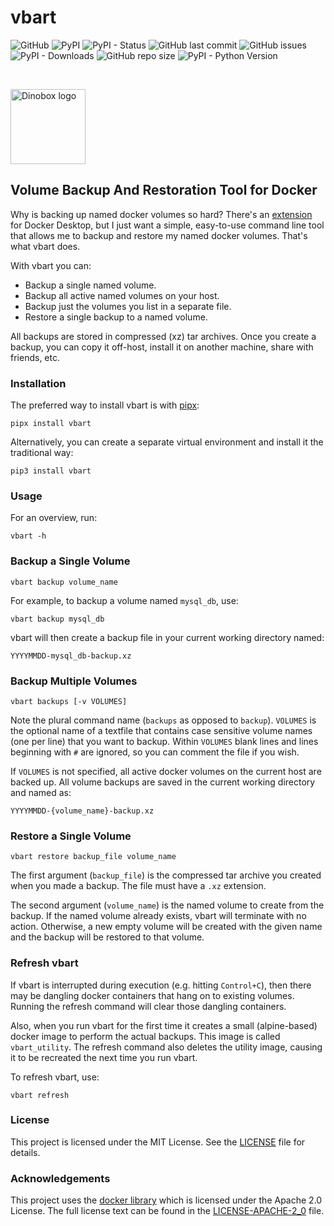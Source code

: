 # vbart

![GitHub](https://img.shields.io/github/license/geozeke/vbart)
![PyPI](https://img.shields.io/pypi/v/vbart)
![PyPI - Status](https://img.shields.io/pypi/status/vbart)
![GitHub last commit](https://img.shields.io/github/last-commit/geozeke/vbart)
![GitHub issues](https://img.shields.io/github/issues/geozeke/vbart)
![PyPI - Downloads](https://img.shields.io/pypi/dm/vbart)
![GitHub repo size](https://img.shields.io/github/repo-size/geozeke/vbart)
![PyPI - Python Version](https://img.shields.io/pypi/pyversions/vbart)

<br>

<img
src="https://lh3.googleusercontent.com/d/1H04KVAA3ohH_dLXIrC0bXuJXDn3VutKc"
alt = "Dinobox logo" width="120"/>

## Volume Backup And Restoration Tool for Docker

Why is backing up named docker volumes so hard? There's an
[extension][def] for Docker Desktop, but I just want a simple,
easy-to-use command line tool that allows me to backup and restore my
named docker volumes. That's what vbart does.

With vbart you can:

* Backup a single named volume.
* Backup all active named volumes on your host.
* Backup just the volumes you list in a separate file.
* Restore a single backup to a named volume.

All backups are stored in compressed (xz) tar archives. Once you create
a backup, you can copy it off-host, install it on another machine, share
with friends, etc.

### Installation

The preferred way to install vbart is with [pipx][def2]:

```shell
pipx install vbart
```

Alternatively, you can create a separate virtual environment and install
it the traditional way:

```shell
pip3 install vbart
```

### Usage

For an overview, run:

```shell
vbart -h
```

### Backup a Single Volume

```shell
vbart backup volume_name
```

For example, to backup a volume named `mysql_db`, use:

```shell
vbart backup mysql_db
```

vbart will then create a backup file in your current working directory
named:

```text
YYYYMMDD-mysql_db-backup.xz
```

### Backup Multiple Volumes

```shell
vbart backups [-v VOLUMES]
```

Note the plural command name (`backups` as opposed to `backup`).
`VOLUMES` is the optional name of a textfile that contains case
sensitive volume names (one per line) that you want to backup. Within
`VOLUMES` blank lines and lines beginning with `#` are ignored, so you
can comment the file if you wish.

If `VOLUMES` is not specified, all active docker volumes on the current
host are backed up. All volume backups are saved in the current working
directory and named as:

```text
YYYYMMDD-{volume_name}-backup.xz
```

### Restore a Single Volume

```shell
vbart restore backup_file volume_name
```

The first argument (`backup_file`) is the compressed tar archive you
created when you made a backup. The file must have a `.xz` extension.

The second argument (`volume_name`) is the named volume to create from
the backup. If the named volume already exists, vbart will terminate
with no action. Otherwise, a new empty volume will be created with the
given name and the backup will be restored to that volume.

### Refresh vbart

If vbart is interrupted during execution (e.g. hitting `Control+C`),
then there may be dangling docker containers that hang on to existing
volumes. Running the refresh command will clear those dangling
containers.

Also, when you run vbart for the first time it creates a small
(alpine-based) docker image to perform the actual backups. This image is
called `vbart_utility`. The refresh command also deletes the utility
image, causing it to be recreated the next time you run vbart.

To refresh vbart, use:

```shell
vbart refresh
```

### License

This project is licensed under the MIT License. See the [LICENSE][def3]
file for details.

### Acknowledgements

This project uses the [docker library][def5] which is licensed under the
Apache 2.0 License. The full license text can be found in the
[LICENSE-APACHE-2_0][def4] file.

[def]: https://hub.docker.com/extensions/docker/volumes-backup-extension
[def2]: https://pipx.pypa.io/stable/
[def3]: ./LICENSE
[def4]: ./LICENSE-APACHE-2_0
[def5]: https://github.com/docker/docker-py
